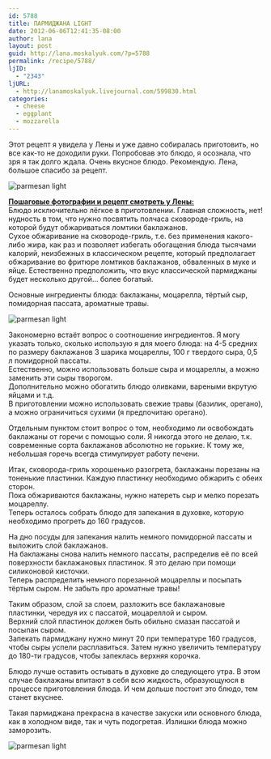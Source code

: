 ```yaml
---
id: 5788
title: ПАРМИДЖАНА LIGHT
date: 2012-06-06T12:41:35-08:00
author: lana
layout: post
guid: http://lana.moskalyuk.com/?p=5788
permalink: /recipe/5788/
ljID:
  - "2343"
ljURL:
  - http://lanamoskalyuk.livejournal.com/599830.html
categories:
  - cheese
  - eggplant
  - mozzarella
---
```

Этот рецепт я увидела у Лены и уже давно собиралась приготовить, но все как-то не доходили руки. Попробовав это блюдо, я осознала, что зря я так долго ждала. Очень вкусное блюдо. Рекомендую. Лена, большое спасибо за рецепт.

![parmesan light](http://farm9.staticflickr.com/8024/7345999078_c2e4d8b2c0_z.jpg) 

**[Пошаговые фотографии и рецепт смотреть у Лены:](http://pratina.livejournal.com/131256.html)**  
Блюдо исключительно лёгкое в приготовлении. Главная сложность, нет! нудность в том, что нужно посвятить полчаса сковороде-гриль, на которой будут обжариваться ломтики баклажанов.  
Сухое обжаривание на сковороде-гриль, т.е. без применения какого-либо жира, как раз и позволяет избегать обогащения блюда тысячами калорий, неизбежных в классическом рецепте, который предполагает обжаривание во фритюре ломтиков баклажанов, обваленных в муке и яйце. Естественно предположить, что вкус классической пармиджаны будет несколько другой&#8230; более богатый.

Основные ингредиенты блюда: баклажаны, моцарелла, тёртый сыр, помидорная пассата, ароматные травы.

![parmesan light](http://farm9.staticflickr.com/8026/7345998718_e79599dbf5_z.jpg) 

Закономерно встаёт вопрос о соотношение ингредиентов. Я могу указать только, сколько использую я для моего блюда: на 4-5 средних по размеру баклажанов 3 шарика моцареллы, 100 г твердого сыра, 0,5 л помидорной пассаты.  
Естественно, можно использовать больше сыра и моцареллы, а можно заменить эти сыры творогом.  
Дополнительно можно обогатить блюдо оливками, вареными вкрутую яйцами и т.д.  
В приготовлении можно использовать свежие травы (базилик, орегано), а можно ограничиться сухими (я предпочитаю орегано).

Отдельным пунктом стоит вопрос о том, необходимо ли освобождать баклажаны от горечи с помощью соли. Я никогда этого не делаю, т.к. современные сорта баклажанов абсолютно не горькие. К тому же, небольшая горечь всегда стимулирует работу печени.

Итак, сковорода-гриль хорошенько разогрета, баклажаны порезаны на тоненькие пластинки. Каждую пластинку необходимо обжарить с обеих сторон.  
Пока обжариваются баклажаны, нужно натереть сыр и мелко порезать моцареллу.  
Теперь осталось собрать блюдо для запекания в духовке, которую необходимо прогреть до 160 градусов.

На дно посуды для запекания налить немного помидорной пассаты и выложить слой баклажанов.  
На баклажаны снова налить немного пассаты, распределив её по всей поверхности баклажановых пластинок. Я это делаю при помощи силиконовой кисточки.  
Теперь распределить немного порезанной моцареллы и посыпать тёртым сыром. Не забыть про ароматные травы!

Таким образом, слой за слоем, разложить все баклажановые пластинки, чередуя их с пассатой, моцареллой и сыром.  
Верхний слой пластинок должен быть обильно смазан пассатой и посыпан сыром.  
Запекать пармиджану нужно минут 20 при температуре 160 градусов, чтобы сыры успели расплавиться. Затем нужно увеличить температуру до 180-ти градусов, чтобы запеклась верхняя корочка.

Блюдо лучше оставить остывать в духовке до следующего утра. В этом случае баклажаны впитают в себя всю жидкость, образующуюся в процессе приготовления блюда. И чем дольше постоит это блюдо, тем станет вкуснее.

Такая пармиджана прекрасна в качестве закуски или основного блюда, как в холодном виде, так и чуть подогретая. Излишки блюда можно заморозить.

![parmesan light](http://farm8.staticflickr.com/7211/7160790853_43d2a712b5_z.jpg)
